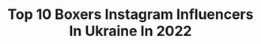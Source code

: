 ---
title: Top 10 Boxers Instagram Influencers In Ukraine In 2022
description: >-
  Find top boxers Instagram influencers in Ukraine in 2022. Most popular hashtags: #sport #boxing #boxingtraining #motivation.
platform: Instagram
hits: 9
text_top: Analyze the best Instagram influencers on inBeat.
text_bottom: Our platform aggregates 9 Instagram influencers like this in Ukraine for you to contact.
profiles:
  - username: "baysangurov_khasan"
    fullname: >-
      Baysangurov Khasan
    bio: >-
      Professional boxer
    location: "Ukraine"
    followers: 16506
    engagement: 274
    commentsToLikes: 0.068846
    id: ck5zmxmz1ne3x0i14u9irx3nz
    verified: false
    hashtags: "#baysangurov, #baysangurovteam, #ukraineboxing, #professionalboxing"
  - username: "khyzhniak_aleksandr"
    fullname: >-
      Хижняк Александр Александрович
    bio: >-
      2017 AIBA Best boxer&World Champion&European Champion 75 kg 🇺🇦@aiba_official @eubcboxing @ukrboxing
    location: "Ukraine"
    followers: 13177
    engagement: 2045
    commentsToLikes: 0.008590
    id: ck8sytk7mlygg0j78ey52rqo1
    verified: false
    hashtags: "#proboxingua"
  - username: "batyr_akhmedov"
    fullname: >-
      Батыр
    bio: >-
      Крым.Professional Boxer. ( 8 - 1-0- 7 ko)WBA super lightweight, intercontinental Champion! Simferopol, Los Angeles!
    location: "Ukraine"
    followers: 11961
    engagement: 233
    commentsToLikes: 0.029175
    id: ck6u036arddjj0j71qu7b1242
    verified: false
    hashtags: "#sports, #crimea, #motivation, #motivationalquotes"
  - username: "alexanderkrivoshapko"
    fullname: >-
      Александр Кривошапко
    bio: >-
      |Честь и Достоинство| •Father. Single. •Singer •Musician •Boxer •Actor •Tv-Host •PianoFucker | премьера песни «Аномалия» 👇 |
    location: "Ukraine"
    followers: 17207
    engagement: 390
    commentsToLikes: 0.025376
    id: ck55lpa4m23l60i11sp94586k
    verified: false
    hashtags: ""
  - username: "flipthatlid"
    fullname: >-
      Marketplace
    bio: >-
      🔳Street wear👟👕🔝 🔳Только оригинальные товары💯 🔳Ukraine, Kyiv🇺🇦 🔳Доставка любых вещей под заказ‼️
    location: "Ukraine"
    followers: 44161
    engagement: 1377
    commentsToLikes: 0.159282
    id: ck15q9jiy1r910i19l9u3z4q5
    verified: false
    hashtags: "#sneakerworld, #sneakers, #boxing, #ternovykh"
  - username: "kiramakogonenko"
    fullname: >-
      Kira"Pink Panther" Makogonenko
    bio: >-
      👩‍🎤God is first I believe and going to Olympic🥇🏆 fight record is 44-0🏆 National champ🏆 Berlin cup champ🏆 Page run by dad @artmakogonenko
    location: "Ukraine"
    followers: 155129
    engagement: 508
    commentsToLikes: 0.020943
    id: ck0tuddxi6phr0i19izg49u4h
    verified: false
    hashtags: "#boxingday, #boxeo, #boxinggirl, #makogonenkoteam"
  - username: "lil.elia"
    fullname: >-
      LIL ELIA | ELEONORA ZAKHAROVA
    bio: >-
      Certified Makeup Artist @lileliabeauty 18|Ukraine, Krivoy Rog Cooperation direct ♡
    location: "Ukraine"
    followers: 19770
    engagement: 267
    commentsToLikes: 0.076148
    id: ck9hckb8olsmn0j78ltg1lhln
    verified: false
    hashtags: "#dogoargentinolove, #dogofinstagram, #lingerie, #slipknotforever"
  - username: "jaky_factos"
    fullname: >-
      Jacquelin Factos
    bio: >-
      Karate 🥋Team Ecuador 🇪🇨 🥇🥇🥇🥇🥇🥈🥈🥉🥉🥉🥉🥉(individual)Panamerican Champion 🥈World Games 🏅Premier League medalist 📚Degree in Physical Educacion @linksports_
    location: "Ukraine"
    followers: 9446
    engagement: 701
    commentsToLikes: 0.020846
    id: ck6u8xwwhubzd0j71cmmws7vz
    verified: false
    hashtags: "#karatekid, #picoftheday, #girls, #calm"
  - username: "govor.official"
    fullname: >-
      GOVOR
    bio: >-
      GOVOR - треки со смыслом #бейся #времянаисходе #неслушайум #душапоет #мечтай #сеньорита #танцуй Booking&PR: +380636474543 Премьера клипа ‘Бейся’⬇️🔥
    location: "Ukraine"
    followers: 93060
    engagement: 67
    commentsToLikes: 0.071463
    id: ck6tjun993gev0j71g07xbumq
    verified: false
    hashtags: "#newmusic, #clip, #newsingle, #kiev"
---